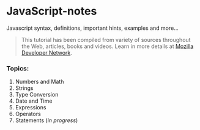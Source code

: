# JavaScript-notes
Javascript syntax, definitions, important hints, examples and more...

> This tutorial has been compiled from variety of sources throughout the Web, articles, books and videos.
  Learn in more details at [Mozilla Developer Network](https://developer.mozilla.org/en-US/docs/Web/JavaScript).


### Topics:

1. Numbers and Math
2. Strings
3. Type Conversion
4. Date and Time
5. Expressions
6. Operators
7. Statements (_in progress_)
